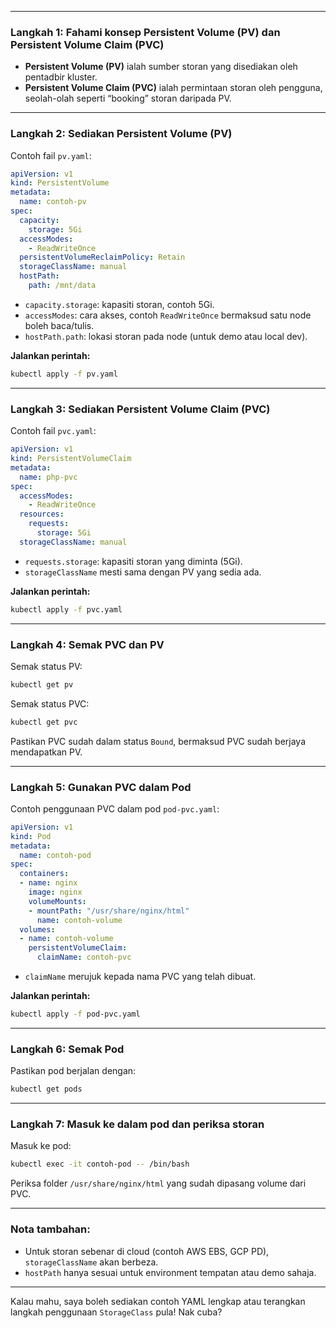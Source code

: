 
---

### Langkah 1: Fahami konsep Persistent Volume (PV) dan Persistent Volume Claim (PVC)

* **Persistent Volume (PV)** ialah sumber storan yang disediakan oleh pentadbir kluster.
* **Persistent Volume Claim (PVC)** ialah permintaan storan oleh pengguna, seolah-olah seperti “booking” storan daripada PV.

---

### Langkah 2: Sediakan Persistent Volume (PV)

Contoh fail `pv.yaml`:

```yaml
apiVersion: v1
kind: PersistentVolume
metadata:
  name: contoh-pv
spec:
  capacity:
    storage: 5Gi
  accessModes:
    - ReadWriteOnce
  persistentVolumeReclaimPolicy: Retain
  storageClassName: manual
  hostPath:
    path: /mnt/data
```

* `capacity.storage`: kapasiti storan, contoh 5Gi.
* `accessModes`: cara akses, contoh `ReadWriteOnce` bermaksud satu node boleh baca/tulis.
* `hostPath.path`: lokasi storan pada node (untuk demo atau local dev).

**Jalankan perintah:**

```bash
kubectl apply -f pv.yaml
```

---

### Langkah 3: Sediakan Persistent Volume Claim (PVC)

Contoh fail `pvc.yaml`:

```yaml
apiVersion: v1
kind: PersistentVolumeClaim
metadata:
  name: php-pvc
spec:
  accessModes:
    - ReadWriteOnce
  resources:
    requests:
      storage: 5Gi
  storageClassName: manual
```

* `requests.storage`: kapasiti storan yang diminta (5Gi).
* `storageClassName` mesti sama dengan PV yang sedia ada.

**Jalankan perintah:**

```bash
kubectl apply -f pvc.yaml
```

---

### Langkah 4: Semak PVC dan PV

Semak status PV:

```bash
kubectl get pv
```

Semak status PVC:

```bash
kubectl get pvc
```

Pastikan PVC sudah dalam status `Bound`, bermaksud PVC sudah berjaya mendapatkan PV.

---

### Langkah 5: Gunakan PVC dalam Pod

Contoh penggunaan PVC dalam pod `pod-pvc.yaml`:

```yaml
apiVersion: v1
kind: Pod
metadata:
  name: contoh-pod
spec:
  containers:
  - name: nginx
    image: nginx
    volumeMounts:
    - mountPath: "/usr/share/nginx/html"
      name: contoh-volume
  volumes:
  - name: contoh-volume
    persistentVolumeClaim:
      claimName: contoh-pvc
```

* `claimName` merujuk kepada nama PVC yang telah dibuat.

**Jalankan perintah:**

```bash
kubectl apply -f pod-pvc.yaml
```

---

### Langkah 6: Semak Pod

Pastikan pod berjalan dengan:

```bash
kubectl get pods
```

---

### Langkah 7: Masuk ke dalam pod dan periksa storan

Masuk ke pod:

```bash
kubectl exec -it contoh-pod -- /bin/bash
```

Periksa folder `/usr/share/nginx/html` yang sudah dipasang volume dari PVC.

---

### **Nota tambahan:**

* Untuk storan sebenar di cloud (contoh AWS EBS, GCP PD), `storageClassName` akan berbeza.
* `hostPath` hanya sesuai untuk environment tempatan atau demo sahaja.

---

Kalau mahu, saya boleh sediakan contoh YAML lengkap atau terangkan langkah penggunaan `StorageClass` pula! Nak cuba?
